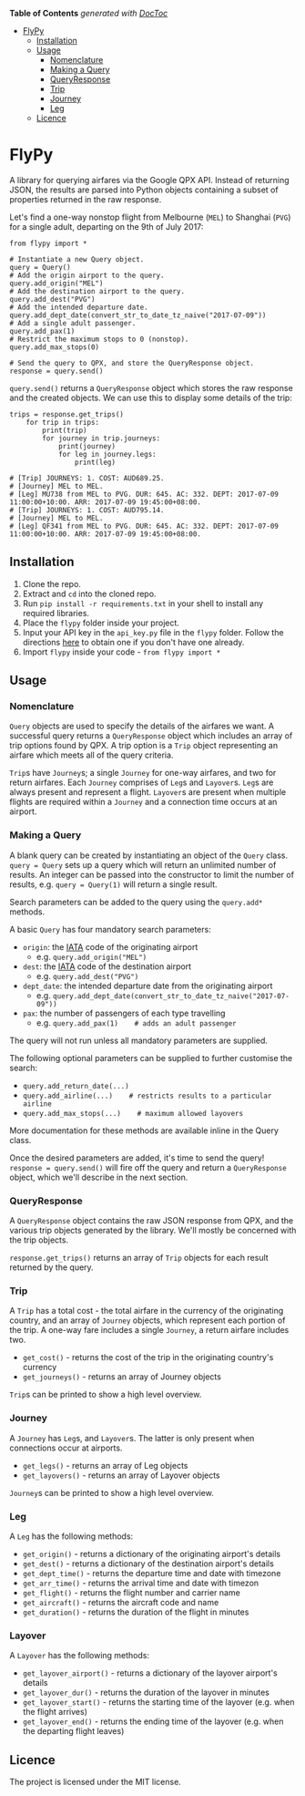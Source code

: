 <!-- START doctoc generated TOC please keep comment here to allow auto update -->
<!-- DON'T EDIT THIS SECTION, INSTEAD RE-RUN doctoc TO UPDATE -->
**Table of Contents**  *generated with [DocToc](https://github.com/thlorenz/doctoc)*

- [FlyPy](#flypy)
  - [Installation](#installation)
  - [Usage](#usage)
    - [Nomenclature](#nomenclature)
    - [Making a Query](#making-a-query)
    - [QueryResponse](#queryresponse)
    - [Trip](#trip)
    - [Journey](#journey)
    - [Leg](#leg)
  - [Licence](#licence)

<!-- END doctoc generated TOC please keep comment here to allow auto update -->

# FlyPy

A library for querying airfares via the Google QPX API. Instead of returning JSON, the results are parsed into Python objects containing a subset of properties returned in the raw response.

Let's find a one-way nonstop flight from Melbourne (`MEL`) to Shanghai (`PVG`) for a single adult, departing on the 9th of July 2017:

```{python}
from flypy import *

# Instantiate a new Query object.
query = Query()
# Add the origin airport to the query.
query.add_origin("MEL")
# Add the destination airport to the query.
query.add_dest("PVG")
# Add the intended departure date.
query.add_dept_date(convert_str_to_date_tz_naive("2017-07-09"))
# Add a single adult passenger.
query.add_pax(1)
# Restrict the maximum stops to 0 (nonstop).
query.add_max_stops(0)

# Send the query to QPX, and store the QueryResponse object.
response = query.send()
```

`query.send()` returns a `QueryResponse` object which stores the raw response and the created objects. We can use this to display some details of the trip:

```{python}
trips = response.get_trips()
    for trip in trips:
        print(trip)
        for journey in trip.journeys:
            print(journey)
            for leg in journey.legs:
                print(leg)

# [Trip] JOURNEYS: 1. COST: AUD689.25.
# [Journey] MEL to MEL.
# [Leg] MU738 from MEL to PVG. DUR: 645. AC: 332. DEPT: 2017-07-09 11:00:00+10:00. ARR: 2017-07-09 19:45:00+08:00.
# [Trip] JOURNEYS: 1. COST: AUD795.14.
# [Journey] MEL to MEL.
# [Leg] QF341 from MEL to PVG. DUR: 645. AC: 332. DEPT: 2017-07-09 11:00:00+10:00. ARR: 2017-07-09 19:45:00+08:00.
```

## Installation

1. Clone the repo.
3. Extract and `cd` into the cloned repo.
4. Run `pip install -r requirements.txt` in your shell to install any required
libraries.
5. Place the `flypy` folder inside your project.
6. Input your API key in the `api_key.py` file in the `flypy` folder. Follow the directions [here](https://developers.google.com/qpx-express/v1/prereqs) to obtain one if you don't have one already.
7. Import `flypy` inside your code - `from flypy import *`

## Usage

### Nomenclature

`Query` objects are used to specify the details of the airfares we want. A successful query returns a `QueryResponse` object which includes an array of trip options found by QPX. A trip option is a `Trip` object representing an airfare which meets all of the query criteria.

`Trip`s have `Journey`s; a single `Journey` for one-way airfares, and two for return airfares. Each `Journey` comprises of `Leg`s and `Layover`s. `Leg`s are always present and represent a flight. `Layover`s are present when multiple flights are required within a `Journey` and a connection time occurs at an airport.

### Making a Query

A blank query can be created by instantiating an object of the `Query` class. `query = Query` sets up a query which will return an unlimited number of results. An integer can be passed into the constructor to limit the number of results, e.g. `query = Query(1)` will return a single result.

Search parameters can be added to the query using the `query.add*` methods.

A basic `Query` has four mandatory search parameters:

+   `origin`: the [IATA](https://en.wikipedia.org/wiki/List_of_airports_by_IATA_code:_A) code of the originating airport
    *   e.g. `query.add_origin("MEL")`
+   `dest`: the [IATA](https://en.wikipedia.org/wiki/List_of_airports_by_IATA_code:_A) code of the destination airport
    *   e.g. `query.add_dest("PVG")`
+   `dept_date`: the intended departure date from the originating airport
    *   e.g. `query.add_dept_date(convert_str_to_date_tz_naive("2017-07-09"))`
+   `pax`: the number of passengers of each type travelling
    *   e.g. `query.add_pax(1)    # adds an adult passenger`

The query will not run unless all mandatory parameters are supplied.

The following optional parameters can be supplied to further customise the search:

+   `query.add_return_date(...)`
+   `query.add_airline(...)    # restricts results to a particular airline`
+   `query.add_max_stops(...)    # maximum allowed layovers`

More documentation for these methods are available inline in the Query class.

Once the desired parameters are added, it's time to send the query! `response = query.send()` will fire off the query and return a `QueryResponse` object, which we'll describe in the next section.

### QueryResponse

A `QueryResponse` object contains the raw JSON response from QPX, and the various trip objects generated by the library. We'll mostly be concerned with the trip objects.

`response.get_trips()` returns an array of `Trip` objects for each result returned by the query.

### Trip

A `Trip` has a total cost - the total airfare in the currency of the originating country, and an array of `Journey` objects, which represent each portion of the trip. A one-way fare includes a single `Journey`, a return airfare includes two.

+   `get_cost()` - returns the cost of the trip in the originating country's currency
+   `get_journeys()` - returns an array of Journey objects

`Trip`s can be printed to show a high level overview.

### Journey

A `Journey` has `Leg`s, and `Layover`s. The latter is only present when connections occur at airports.

+   `get_legs()` - returns an array of Leg objects
+   `get_layovers()` - returns an array of Layover objects

`Journey`s can be printed to show a high level overview.

### Leg

A `Leg` has the following methods:

+   `get_origin()` - returns a dictionary of the originating airport's details
+   `get_dest()` - returns a dictionary of the destination airport's details
+   `get_dept_time()` - returns the departure time and date with timezone
+   `get_arr_time()` - returns the arrival time and date with timezon
+   `get_flight()` - returns the flight number and carrier name
+   `get_aircraft()` - returns the aircraft code and name
+   `get_duration()` - returns the duration of the flight in minutes

### Layover

A `Layover` has the following methods:

+   `get_layover_airport()` - returns a dictionary of the layover airport's details
+   `get_layover_dur()` - returns the duration of the layover in minutes
+   `get_layover_start()` - returns the starting time of the layover (e.g. when the flight arrives)
+   `get_layover_end()` - returns the ending time of the layover (e.g. when the departing flight leaves)

## Licence

The project is licensed under the MIT license.